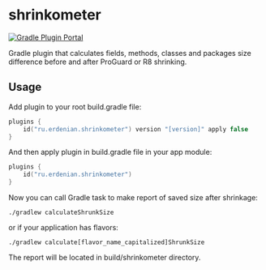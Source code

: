 # shrinkometer

[![Gradle Plugin Portal](https://img.shields.io/maven-metadata/v/https/plugins.gradle.org/m2/ru/erdenian/shrinkometer/ru.erdenian.shrinkometer.gradle.plugin/maven-metadata.xml.svg?label=Gradle%20Plugin%20Portal)](https://plugins.gradle.org/plugin/ru.erdenian.shrinkometer)

Gradle plugin that calculates fields, methods, classes and packages size difference before and after ProGuard or R8 shrinking.

## Usage

Add plugin to your root build.gradle file:
```kotlin
plugins {
    id("ru.erdenian.shrinkometer") version "[version]" apply false
}
```

And then apply plugin in build.gradle file in your app module:
```kotlin
plugins {
    id("ru.erdenian.shrinkometer")
}
```

Now you can call Gradle task to make report of saved size after shrinkage:
```shell script
./gradlew calculateShrunkSize
```
or if your application has flavors:
```shell script
./gradlew calculate[flavor_name_capitalized]ShrunkSize
```

The report will be located in build/shrinkometer directory.
